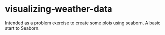 # visualizing-weather-data
Intended as a problem exercise to create some plots using seaborn. A basic start to Seaborn.

